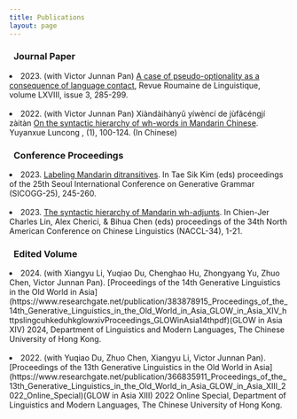 ```yaml
---
title: Publications
layout: page
---
```


### &nbsp;&nbsp;Journal Paper
<li> 2023. (with Victor Junnan Pan) <a href="https://www.researchgate.net/publication/377661612_A_CASE_OF_PSEUDO-OPTIONALITY_AS_A_CONSEQUENCE_OF_LANGUAGE_CONTACT">A case of pseudo-optionality as a consequence of language contact</a>, Revue Roumaine de Linguistique, volume LXVIII, issue 3, 285-299. <br><br>
        
<li> 2022. (with Victor Junnan Pan) Xiàndàihànyǔ yíwèncí de jùfǎcéngjí zàitàn <a href="https://www.researchgate.net/publication/364344860_xiandaihanyuyiwencidejufacengjizaitan_On_the_Syntactic_Hierarchy_of_Wh-words_in_Mandarin_Chinese">On the syntactic hierarchy of wh-words in Mandarin Chinese</a>. Yuyanxue Luncong , (1), 100-124. (In Chinese)


### &nbsp;&nbsp;Conference Proceedings

<li> 2023. <a href="https://www.researchgate.net/publication/379755057_Labeling_Mandarin_ditransitives">Labeling Mandarin ditransitives</a>. In Tae Sik Kim (eds) proceedings of the 25th Seoul International Conference on Generative Grammar (SICOGG-25), 245-260. <br><br>

<li> 2023. <a href="https://drive.google.com/file/d/1aSdPgsRqoo09A2H3o8wYgRlhhazjJNal/view?pli=1">The syntactic hierarchy of Mandarin wh-adjunts</a>. In Chien-Jer Charles Lin, Alex Cherici, & Bihua Chen (eds) proceedings of the 34th North American Conference on Chinese Linguistics (NACCL-34), 1-21. 

### &nbsp;&nbsp;Edited Volume

<li> 2024. (with Xiangyu Li, Yuqiao Du,  Chenghao Hu, Zhongyang Yu, Zhuo Chen, Victor Junnan Pan). [Proceedings of the 14th Generative Linguistics in the Old World in Asia](https://www.researchgate.net/publication/383878915_Proceedings_of_the_14th_Generative_Linguistics_in_the_Old_World_in_Asia_GLOW_in_Asia_XIV_httpslingcuhkeduhkglowxivProceedings_GLOWinAsia14thpdf)(GLOW in Asia XIV) 2024, Department of Linguistics and Modern Languages, The Chinese University of Hong Kong.<br><br>

<li> 2022. (with Yuqiao Du, Zhuo Chen, Xiangyu Li, Victor Junnan Pan). [Proceedings of the 13th Generative Linguistics in the Old World in Asia](https://www.researchgate.net/publication/366835911_Proceedings_of_the_13th_Generative_Linguistics_in_the_Old_World_in_Asia_GLOW_in_Asia_XIII_2022_Online_Special)(GLOW in Asia XIII) 2022 Online Special, Department of Linguistics and Modern Languages, The Chinese University of Hong Kong. 
